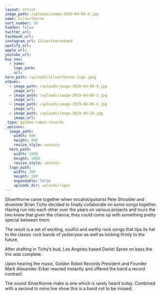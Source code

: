 ```yaml
---
layout: artist
image_path: /uploads/image-2019-04-09-4.jpg
name: Silverthorne
sort_number: 36
hidden: false
twitter_url:
facebook_url:
instagram_url: Silverthorneband
spotify_url:
apple_url:
youtube_url:
buy_now:
  - name:
    logo_path:
    url:
hero_path: /uploads/silverthorne-logo.jpeg
albums:
  - image_path: /uploads/image-2019-04-09-4.jpg
    image_url:
  - image_path: /uploads/image-2019-04-09-1.jpg
    image_url:
  - image_path: /uploads/image-2019-04-09-6.jpg
    image_url:
  - image_path: /uploads/image-2019-04-10.jpg
    image_url:
_type: golden-robot-records
_options:
  image_path:
    width: 500
    height: 500
    resize_style: contain
  hero_path:
    width: 1500
    height: 1000
    resize_style: contain
  logo_path:
    width: 200
    height: 200
    expandable: false
    uploads_dir: uploads/logos
---
```


Silverthorne came together when vocalist/guitarist Pete Shoulder and drummer Brian Tichy decided to finally collaborate on some songs together. Having run into each other over the years on various projects and tours the two knew that given the chance, they could come up with something pretty special between them. 

The result is a set of exciting, soulful and earthy rock songs that tips its hat to the classic rock bands of yesteryear as well as looking firmly to the future. 

After drafting in Tichy’s bud, Los Angeles based Daniel Spree on bass the trio was complete. 

Upon hearing the music, Golden Robot Records President and Founder Mark Alexander-Erber reacted instantly and offered the band a record contract.

The sound Silverthorne make is one which is rarely heard today. Combined with a second to none live show this is a band not to be missed.